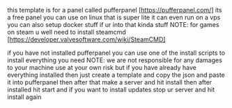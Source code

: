 this template is for a panel called pufferpanel [https://pufferpanel.com/] its a free panel you can use on linux that is super lite it can even run on a vps 
you can also setup docker stuff if ur into that kinda stuff
NOTE: for games on steam u well need to install steamcmd [https://developer.valvesoftware.com/wiki/SteamCMD]

if you have not installed pufferpanel you can use one of the install scripts to install everything you need 
NOTE: we are not responsible for any damages to your machine use at your own risk 
but if you have already have everything installed then just create a template and copy the json and paste it into pufferpanel then after that make a server and hit install then after installed hit start and if you want to install updates stop ur server and hit install again 
